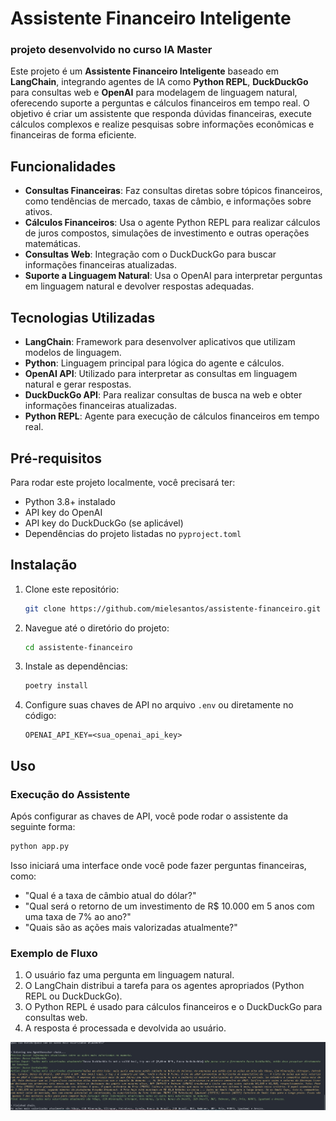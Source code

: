 
# Assistente Financeiro Inteligente

### projeto desenvolvido no curso IA Master

Este projeto é um **Assistente Financeiro Inteligente** baseado em **LangChain**, integrando agentes de IA como **Python REPL**, **DuckDuckGo** para consultas web e **OpenAI** para modelagem de linguagem natural, oferecendo suporte a perguntas e cálculos financeiros em tempo real. O objetivo é criar um assistente que responda dúvidas financeiras, execute cálculos complexos e realize pesquisas sobre informações econômicas e financeiras de forma eficiente.

## Funcionalidades

- **Consultas Financeiras**: Faz consultas diretas sobre tópicos financeiros, como tendências de mercado, taxas de câmbio, e informações sobre ativos.
- **Cálculos Financeiros**: Usa o agente Python REPL para realizar cálculos de juros compostos, simulações de investimento e outras operações matemáticas.
- **Consultas Web**: Integração com o DuckDuckGo para buscar informações financeiras atualizadas.
- **Suporte a Linguagem Natural**: Usa o OpenAI para interpretar perguntas em linguagem natural e devolver respostas adequadas.

## Tecnologias Utilizadas

- **LangChain**: Framework para desenvolver aplicativos que utilizam modelos de linguagem.
- **Python**: Linguagem principal para lógica do agente e cálculos.
- **OpenAI API**: Utilizado para interpretar as consultas em linguagem natural e gerar respostas.
- **DuckDuckGo API**: Para realizar consultas de busca na web e obter informações financeiras atualizadas.
- **Python REPL**: Agente para execução de cálculos financeiros em tempo real.

## Pré-requisitos

Para rodar este projeto localmente, você precisará ter:

- Python 3.8+ instalado
- API key do OpenAI
- API key do DuckDuckGo (se aplicável)
- Dependências do projeto listadas no `pyproject.toml`

## Instalação

1. Clone este repositório:
   ```bash
   git clone https://github.com/mielesantos/assistente-financeiro.git
   ```

2. Navegue até o diretório do projeto:
   ```bash
   cd assistente-financeiro
   ```

3. Instale as dependências:
   ```bash
   poetry install 
   ```

4. Configure suas chaves de API no arquivo `.env` ou diretamente no código:
   ```
   OPENAI_API_KEY=<sua_openai_api_key>
   ```

## Uso

### Execução do Assistente

Após configurar as chaves de API, você pode rodar o assistente da seguinte forma:

```bash
python app.py
```

Isso iniciará uma interface onde você pode fazer perguntas financeiras, como:

- "Qual é a taxa de câmbio atual do dólar?"
- "Qual será o retorno de um investimento de R$ 10.000 em 5 anos com uma taxa de 7% ao ano?"
- "Quais são as ações mais valorizadas atualmente?"

### Exemplo de Fluxo

1. O usuário faz uma pergunta em linguagem natural.
2. O LangChain distribui a tarefa para os agentes apropriados (Python REPL ou DuckDuckGo).
3. O Python REPL é usado para cálculos financeiros e o DuckDuckGo para consultas web.
4. A resposta é processada e devolvida ao usuário.


![image\result.jpg](image\result.jpg)
